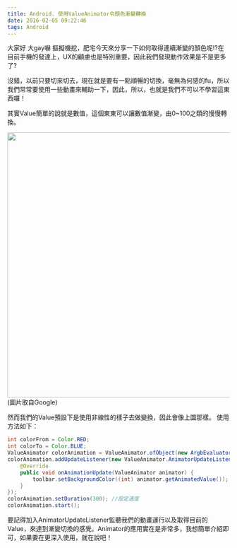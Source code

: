 ```yaml
---
title: Android. 使用ValueAnimator令顏色漸變轉換
date: 2016-02-05 09:22:46
tags: Android
---
```


大家好 大gay嚇 摳擬機挖，肥宅今天來分享一下如何取得連續漸變的顏色呢!?在目前手機的發達上，UX的顧慮也是特別重要，因此我們發現動作效果是不是更多了?

沒錯，以前只要切來切去，現在就是要有一點順暢的切換，毫無為何感的fu，所以我們常常要使用一些動畫來輔助一下，因此，所以，也就是我們不可以不學習這東西囉！

其實Value簡單的說就是數值，這個東東可以讓數值漸變，由0~100之類的慢慢轉換。

<img src="http://developer.android.com/images/animation/animation-nonlinear.png" width="600">
(圖片取自Google)

然而我們的Value預設下是使用非線性的樣子去做變換，因此會像上圖那樣。
使用方法如下：
```java
int colorFrom = Color.RED;
int colorTo = Color.BLUE;
ValueAnimator colorAnimation = ValueAnimator.ofObject(new ArgbEvaluator(), colorFrom, colorTo);
colorAnimation.addUpdateListener(new ValueAnimator.AnimatorUpdateListener() {
    @Override
    public void onAnimationUpdate(ValueAnimator animator) {
        toolbar.setBackgroundColor((int) animator.getAnimatedValue());
    }
});
colorAnimation.setDuration(300); //設定速度
colorAnimation.start();
```

要記得加入AnimatorUpdateListener監聽我們的動畫運行以及取得目前的Value，來達到漸變切換的感覺。Animator的應用實在是非常多，我想簡單介紹即可，如果要在更深入使用，就在說吧！
